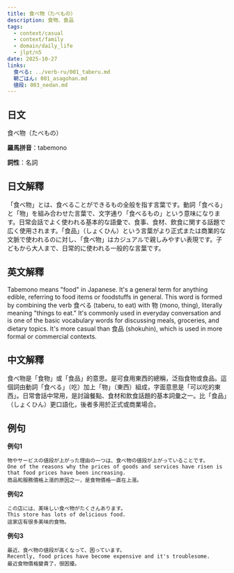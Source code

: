 ```yaml
---
title: 食べ物（たべもの）
description: 食物、食品
tags:
  - context/casual
  - context/family
  - domain/daily_life
  - jlpt/n5
date: 2025-10-27
links:
  食べる: ../verb-ru/001_taberu.md
  朝ごはん: 001_asagohan.md
  値段: 003_nedan.md
---
```


## 日文
食べ物（たべもの）

**羅馬拼音**：tabemono

**詞性**：名詞

## 日文解釋
「食べ物」とは、食べることができるもの全般を指す言葉です。動詞「食べる」と「物」を組み合わせた言葉で、文字通り「食べるもの」という意味になります。日常会話でよく使われる基本的な語彙で、食事、食材、飲食に関する話題で広く使用されます。「食品」（しょくひん）という言葉がより正式または商業的な文脈で使われるのに対し、「食べ物」はカジュアルで親しみやすい表現です。子どもから大人まで、日常的に使われる一般的な言葉です。

## 英文解釋
Tabemono means "food" in Japanese. It's a general term for anything edible, referring to food items or foodstuffs in general. This word is formed by combining the verb 食べる (taberu, to eat) with 物 (mono, thing), literally meaning "things to eat." It's commonly used in everyday conversation and is one of the basic vocabulary words for discussing meals, groceries, and dietary topics. It's more casual than 食品 (shokuhin), which is used in more formal or commercial contexts.

## 中文解釋
食べ物是「食物」或「食品」的意思。是可食用東西的總稱，泛指食物或食品。這個詞由動詞「食べる」（吃）加上「物」（東西）組成，字面意思是「可以吃的東西」。日常會話中常用，是討論餐點、食材和飲食話題的基本詞彙之一。比「食品」（しょくひん）更口語化，後者多用於正式或商業場合。

## 例句

**例句1**
```
物やサービスの値段が上がった理由の一つは、食べ物の値段が上がっていることです。
One of the reasons why the prices of goods and services have risen is that food prices have been increasing.
商品和服務價格上漲的原因之一，是食物價格一直在上漲。
```

**例句2**
```
この店には、美味しい食べ物がたくさんあります。
This store has lots of delicious food.
這家店有很多美味的食物。
```

**例句3**
```
最近、食べ物の値段が高くなって、困っています。
Recently, food prices have become expensive and it's troublesome.
最近食物價格變貴了，很困擾。
```
